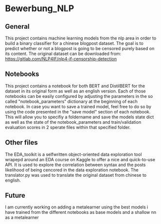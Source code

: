 # Bewerbung_NLP

## General
This project contains machine learning models from the nlp area in order to build a binary classifier for a chinese blogpost dataset. The goal is to predict whether or not a blogpost is going to be censored purely based on its content.
The original dataset can be downloaded from: https://gitlab.com/NLP4IF/nlp4-if-censorship-detection

## Notebooks
This project contains a notebook for both BERT and DistilBERT for the dataset in its original form as well as an english version. Each of those notebooks can be easily configured by adjusting the parameters in the so called "notebook_parameters" dictionary at the beginning of each notebook.
In case you want to save a trained model, feel free to do so by using the code presented in the "save model" section of each notebook. This will allow you to specifiy a foldername and save the models state dict as well as the state of the notebook_parameters and train/validation evaluation scores in 2 sperate files within that specified folder.

## Other files
The EDA_toolkit is a selfwritten object-oriented data exploration tool wrapepd around an EDA course on Kaggle to offer a nice and quick-to-use API. It is used to explore the correlation between syntax and the posts likelihood of being cencored in the data exploration notebook. 
The translator.py was used to translate the original dataset from chinese to english.

## Future
I am currently working on adding a metalearner using the best models i have trained from the different notebooks as base models and a shallow nn as a metalearner
